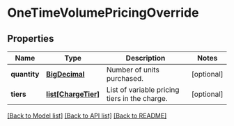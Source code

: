 # OneTimeVolumePricingOverride

## Properties
Name | Type | Description | Notes
------------ | ------------- | ------------- | -------------
**quantity** | [**BigDecimal**](BigDecimal.md) | Number of units purchased.  | [optional] 
**tiers** | [**list[ChargeTier]**](ChargeTier.md) | List of variable pricing tiers in the charge.  | [optional] 

[[Back to Model list]](../README.md#documentation-for-models) [[Back to API list]](../README.md#documentation-for-api-endpoints) [[Back to README]](../README.md)

